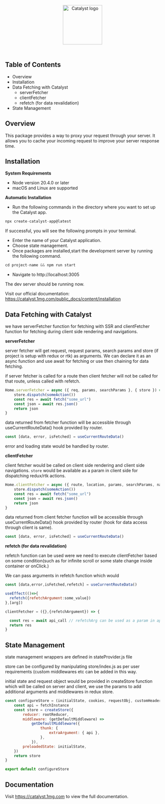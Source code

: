 <div align="center" style="padding: 24px;">
 <picture>
 <img alt="Catalyst logo" src="https://onemg.gumlet.io/staging/7ee66dfb-b5fb-4fbe-8dea-789685e45f7a.svg" height="128">
 </picture>
</div>

## Table of Contents

-   Overview
-   Installation
-   Data Fetching with Catalyst
    -   serverFetcher
    -   clientFetcher
    -   refetch (for data revalidation)
-   State Management

## Overview

This package provides a way to proxy your request through your server. It allows you to cache your incoming request to improve your server response time.

## Installation

**System Requirements**

-   Node version 20.4.0 or later
-   macOS and Linux are supported

**Automatic Installation**

-   Run the following commands in the directory where you want to set up the Catalyst app.

```js
npx create-catalyst-app@latest
```

If successful, you will see the following prompts in your terminal.

-   Enter the name of your Catalyst application.
-   Choose state management.
-   Once packages are installed,start the development server by running the following command.

```js
cd project-name && npm run start
```

-   Navigate to http://localhost:3005

The dev server should be running now.

Visit our official documentation:
https://catalyst.1mg.com/public_docs/content/installation

## Data Fetching with Catalyst

we have serverFetcher function for fetching with SSR and clientFetcher function for fetching during client side rendering and navigations.

**serverFetcher**

server fetcher will get request, request params, search params and store (if project is setup with redux or rtk) as arguments. We can declare it as an async function and use await for fetching or use then chaining for data fetching.

if server fetcher is called for a route then client fetcher will not be called for that route, unless called with refetch.

```js
Home.serverFetcher = async ({ req, params, searchParams }, { store }) => {
    store.dispatch(someAction())
    const res = await fetch("some_url")
    const json = await res.json()
    return json
}
```

data returned from fetcher function will be accessible through useCurrentRouteData() hook provided by router.

```js
const [data, error, isFetched] = useCurrentRouteData()
```

error and loading state would be handled by router.

**clientFetcher**

client fetcher would be called on client side rendering and client side navigations. `store` would be available as a param in client side for dispatching redux/rtk actions.

```js
Home.clientFetcher = async ({ route, location, params, searchParams, navigate }, { store }) => {
    store.dispatch(someAction())
    const res = await fetch("some_url")
    const json = await res.json()
    return json
}
```

data returned from client fetcher function will be accessible through useCurrentRouteData() hook provided by router (hook for data access through client is same).

```js
const [data, error, isFetched] = useCurrentRouteData()
```

**refetch (for data revalidation)**

refetch function can be used were we need to execute clientFetcher based on some condition(such as for infinite scroll or some state change inside container or onClick.)

We can pass arguments in refetch function which would

```js
const [data,error,isFetched,refetch] = useCurrentRouteData()

useEffect(()=>{
  refetch({refetchArgument:some_value})
},[arg])

clientFetcher = ({},{refetchArgument}) => {

  const res = await api_call // refetchArg can be used as a param in api call
  return res
}

```

## State Management

state management wrappers are defined in stateProvider.js file

store can be configured by manipulating store/index.js as per user requirements (custom middlewares etc can be added in this way.

initial state and request object would be provided in createStore function which will be called on server and client, we use the params to add additional arguments and middlewares in redux store.

```js
const configureStore = (initialState, cookies, requestObj, customHeaders) => {
    const api = fetchInstance
    const store = createStore({
        reducer: rootReducer,
        middleware: (getDefaultMiddleware) =>
            getDefaultMiddleware({
                thunk: {
                    extraArgument: { api },
                },
            }),
        preloadedState: initialState,
    })
    return store
}

export default configureStore
```

## Documentation

Visit https://catalyst.1mg.com to view the full documentation.
